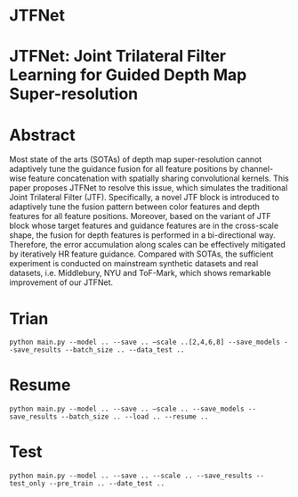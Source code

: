 # JTFNet
# JTFNet: Joint Trilateral Filter Learning for Guided Depth Map Super-resolution
# Abstract
Most state of the arts (SOTAs) of depth map super-resolution cannot adaptively tune the guidance fusion for all feature positions by channel-wise feature concatenation with spatially sharing convolutional kernels. This paper proposes JTFNet to resolve this issue, which simulates the traditional Joint Trilateral Filter (JTF). Specifically, a novel JTF block is introduced to adaptively tune the fusion pattern between color features and depth features for all feature positions. Moreover, based on the variant of JTF block whose target features and guidance features are in the cross-scale shape, the fusion for depth features is performed in a bi-directional way. Therefore, the error accumulation along scales can be effectively mitigated by iteratively HR feature guidance. Compared with SOTAs, the sufficient experiment is conducted on mainstream synthetic datasets and real datasets, i.e. Middlebury, NYU and ToF-Mark, which shows remarkable improvement of our JTFNet.
# Trian
```python main.py --model .. --save .. –scale ..[2,4,6,8] --save_models --save_results --batch_size .. --data_test ..```


# Resume
```python main.py --model .. --save .. –scale .. --save_models --save_results --batch_size .. --load .. --resume ..```

# Test
```python main.py --model .. --save .. --scale .. --save_results --test_only --pre_train .. --date_test ..```
